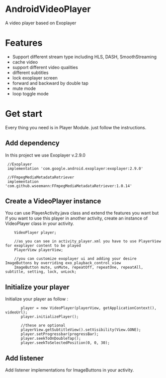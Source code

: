# AndroidVideoPlayer
A video player based on Exoplayer 
# Features
 <ul>
  <li>
   Support different stream type including HLS, DASH, SmoothStreaming
  </li>
  <li>
   cache video 
  </li>
  <li>
  support different video qualities
  </li>
 <li>
   different subtitles
  </li>
  <li>
   lock exoplayer screen
  </li>
  <li>
   forward and backward by double tap
  </li>
  <li>
   mute mode
  </li>
  <li>
   loop toggle mode
  </li>
 </ul>
 
 # Get start
 Every thing you need is in Player Module. just follow the instructions.
 
 ## Add dependency
 In this project we use Exoplayer v.2.9.0 
 
```android
 //Exoplayer
 implementation 'com.google.android.exoplayer:exoplayer:2.9.0'
 
 //FFmpegMediaMetadataRetriever
 implementation 'com.github.wseemann:FFmpegMediaMetadataRetriever:1.0.14'
```

## Create a VideoPlayer instance
You can use PlayerActivity.java class and extend the features you want but if you want to use this player in another activity, create an instance of VideoPlayer class in your activity.
```android
    VideoPlayer player;
    
    //as you can see in activity_player.xml you have to use PlayerView for exoplayer content to be played
    PlayerView playerView;
    
    //you can customize exoplayer ui and adding your desire ImageButtons by overriding exo_playback_control_view
    ImageButton mute, unMute, repeatOff, repeatOne, repeatAll, subtitle, setting, lock, unLock;
```
    
## Initialize your player
 Initialize your player as follow :
 
 ```android
        player = new VideoPlayer(playerView, getApplicationContext(), videoUrl);
        player.initializePlayer();
        
        //these are optional 
        playerView.getSubtitleView().setVisibility(View.GONE);
        player.setProgressbar(progressBar);
        player.seekToOnDoubleTap();
        player.seekToSelectedPosition(0, 0, 30);     
```
## Add listener
Add listener implementations for ImageButtons in your activity.

